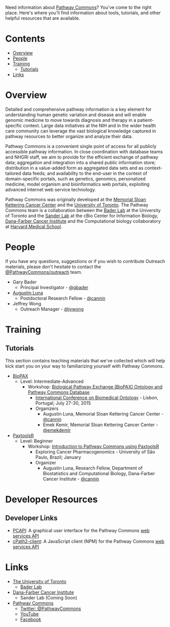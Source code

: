 Need information about [Pathway Commons](http://www.pathwaycommons.org/)? You've come to the right place. Here's where you'll find information about tools, tutorials, and other helpful resources that are available.

# Contents
* [Overview](#overview)
* [People](#people)
* [Training](#training)
  * [Tutorials](#tutorials)
* [Links](#links)

# Overview
Detailed and comprehensive pathway information is a key element for understanding human genetic variation and disease and will enable genomic medicine to move towards diagnosis and therapy in a patient-specific context. Large data initiatives at the NIH and in the wider health care community can leverage the vast biological knowledge captured in pathway resources to better organize and analyze their data.

Pathway Commons is a convenient single point of access for all publicly accessible pathway information. In close coordination with database teams and NHGRI staff, we aim to provide for the efficient exchange of pathway data; aggregation and integration into a shared public information store; distribution in a value-added form as aggregated data sets and as context-tailored data feeds; and availability to the end-user in the context of domain-specific portals, such as genetics, genomics, personalized medicine, model organism and bioinformatics web portals, exploiting advanced internet web service technology.

Pathway Commons was originally developed at the [Memorial Sloan Kettering Cancer Center](https://www.mskcc.org/) and the [University of Toronto](https://www.utoronto.ca/). The Pathway Commons team is a collaboration between the [Bader Lab](http://baderlab.org/) at the University of Toronto and the [Sander Lab]() at the cBio Center for Information Biology, [Dana-Farber Cancer Institute](http://www.dana-farber.org/) and the Computational biology collaboratory at [Harvard Medical School](http://hms.harvard.edu/).




# People
If you have any questions, suggestions or if you wish to contribute Outreach materials, please don't hesitate to contact the [@PathwayCommons/outreach](https://github.com/orgs/PathwayCommons/teams/outreach) team.

* Gary Bader
  * Principal Investigator - [@gbader](https://github.com/gbader)
* [Augustin Luna](http://blog.lunean.com/)
  * Postdoctoral Research Fellow -  [@cannin](https://github.com/cannin)
* Jeffrey Wong
  * Outreach Manager - [@jvwong](https://github.com/jvwong)



# Training

## Tutorials
This section contains teaching materials that we've collected which will help kick start you on your way to familiarizing yourself with Pathway Commons.

* [BioPAX](http://biopax.org/)
  * Level: Intermediate-Advanced
    * Workshop: [Biological Pathway Exchange (BioPAX) Ontology and Pathway Commons Database](https://github.com/cannin/biopaxTutorial)
      * [International Conference on Biomedical Ontology](http://icbo2015.fc.ul.pt/workshops.html) - Lisbon, Portugal; July 27-30, 2015
      * Organizers
        * Augustin Luna, Memorial Sloan Kettering Cancer Center - [@cannin](https://github.com/cannin)
        * Emek Kemir, Memorial Sloan Kettering Cancer Center - [@emekdemir](https://github.com/emekdemir)
* [PaxtoolsR](http://www.ncbi.nlm.nih.gov/pubmed/26685306)
  * Level: Beginner
    * Workshop: [Introduction to Pathway Commons using PaxtoolsR ](http://slides.lunean.com/uspWorkshop/pathwayCommons.html)
      * Exploring Cancer Pharmacogenomics - University of São Paulo, Brazil; January
      * Organizer
        * Augustin Luna, Research Fellow, Department of Biostatistics and Computational Biology, Dana-Farber Cancer Institute - [@cannin](https://github.com/cannin)


# Developer Resources

## Developer Links

- [PCAPI](http://beta.pathwaycommons.org/pcapi/): A graphical user interface for the Pathway Commons [web services API](http://www.pathwaycommons.org/pc2/)
- [cPath2-client](https://www.npmjs.com/package/pathway-commons): A JavaScript client (NPM) for the Pathway Commons [web services API](http://www.pathwaycommons.org/pc2/)



# Links
* [The University of Toronto](https://www.utoronto.ca/)
  * [Bader Lab](http://baderlab.org/)
* [Dana-Farber Cancer Institute](http://www.dana-farber.org/)
  * Sander Lab (Coming Soon)
* [Pathway Commons](http://www.pathwaycommons.org/)
  * [Twitter: @PathwayCommons](https://twitter.com/pathwaycommons)
  * [YouTube](https://www.youtube.com/channel/UCWSbcyynroIp-f6O3sfz7jg)
  * [Facebook](https://www.facebook.com/Pathway-Commons-1667729473467209/)
